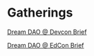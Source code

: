 # Gatherings

[Dream DAO @ Devcon Brief ](Gatherings%20ad4bf4c5bcfa4b2ea422382035c52f7c/Dream%20DAO%20@%20Devcon%20Brief%2041447615bb694790bc72f3e641deb59e.md)

[Dream DAO @ EdCon Brief](Gatherings%20ad4bf4c5bcfa4b2ea422382035c52f7c/Dream%20DAO%20@%20EdCon%20Brief%20f9dbe1371cdf47b2a681ea008ab09b02.md)
